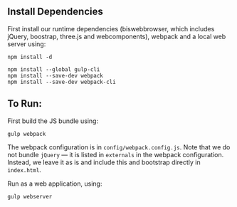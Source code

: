 ## Install Dependencies

First install our runtime dependencies (biswebbrowser, which includes jQuery, boostrap, three.js and webcomponents), webpack and a local web server using:

	npm install -d

    npm install --global gulp-cli
    npm install --save-dev webpack
    npm install --save-dev webpack-cli


## To Run:

First build the JS bundle using:

    gulp webpack
    
The webpack configuration is in `config/webpack.config.js`. Note that we do
not bundle `jQuery` — it is listed in `externals` in the webpack
configuration. Instead, we leave it as is and include this and bootstrap
directly in `index.html`.

Run as a web application, using:

    gulp webserver

